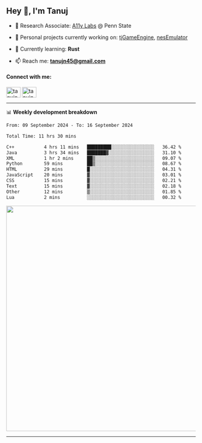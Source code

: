 <h2>Hey 👋, I'm Tanuj</h2>

- 🔬 Research Associate: [A11y Labs](https://a11y.ist.psu.edu/) @ Penn State 

- 🔭 Personal projects currently working on: [tjGameEngine](https://github.com/tanujn45/tjGameEngine), [nesEmulator](https://github.com/tanujn45/nesEmulator)

- 🌱 Currently learning: **Rust**

- 📫 Reach me: **tanujn45@gmail.com**

<h4 align="left">Connect with me:</h4>
<p align="left">
<a href="https://twitter.com/tanujn45" target="blank"><img align="center" src="https://raw.githubusercontent.com/rahuldkjain/github-profile-readme-generator/master/src/images/icons/Social/twitter.svg" alt="tanujn45" height="28" width="38" /></a>
<a href="https://linkedin.com/in/tanujn45" target="blank"><img align="center" src="https://raw.githubusercontent.com/rahuldkjain/github-profile-readme-generator/master/src/images/icons/Social/linked-in-alt.svg" alt="tanujn45" height="28" width="38" /></a>
</p>

-------

📊 **Weekly development breakdown**
<!--START_SECTION:waka-->

```txt
From: 09 September 2024 - To: 16 September 2024

Total Time: 11 hrs 30 mins

C++           4 hrs 11 mins   █████████░░░░░░░░░░░░░░░░   36.42 %
Java          3 hrs 34 mins   ███████▓░░░░░░░░░░░░░░░░░   31.10 %
XML           1 hr 2 mins     ██▒░░░░░░░░░░░░░░░░░░░░░░   09.07 %
Python        59 mins         ██▒░░░░░░░░░░░░░░░░░░░░░░   08.67 %
HTML          29 mins         █░░░░░░░░░░░░░░░░░░░░░░░░   04.31 %
JavaScript    20 mins         ▓░░░░░░░░░░░░░░░░░░░░░░░░   03.01 %
CSS           15 mins         ▓░░░░░░░░░░░░░░░░░░░░░░░░   02.21 %
Text          15 mins         ▓░░░░░░░░░░░░░░░░░░░░░░░░   02.18 %
Other         12 mins         ▒░░░░░░░░░░░░░░░░░░░░░░░░   01.85 %
Lua           2 mins          ░░░░░░░░░░░░░░░░░░░░░░░░░   00.32 %
```

<!--END_SECTION:waka-->

<img src="https://wakatime.com/share/@018e9abd-1aa4-4aa6-9db7-5ca3b999e810/4650b67a-98aa-46b4-b598-3d8a2451f0df.svg" width="600"/>

-------
